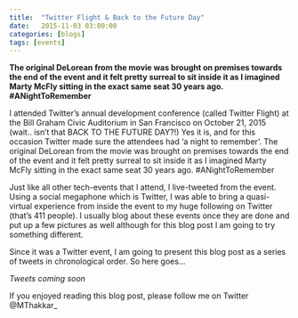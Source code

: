 ```yaml
---
title:  "Twitter Flight & Back to the Future Day"
date:   2015-11-03 03:00:00
categories: [blogs]
tags: [events]
---
```


**The original DeLorean from the movie was brought on premises towards the end of the event and it felt pretty surreal to sit inside it as I imagined Marty McFly sitting in the exact same seat 30 years ago. #ANightToRemember**

I attended Twitter’s annual development conference (called Twitter Flight) at the Bill Graham Civic Auditorium in San Francisco on October 21, 2015 (wait.. isn’t that BACK TO THE FUTURE DAY?!) Yes it is, and for this occasion Twitter made sure the attendees had ‘a night to remember’. The original DeLorean from the movie was brought on premises towards the end of the event and it felt pretty surreal to sit inside it as I imagined Marty McFly sitting in the exact same seat 30 years ago. #ANightToRemember

Just like all other tech-events that I attend, I live-tweeted from the event. Using a social megaphone which is Twitter, I was able to bring a quasi-virtual experience from inside the event to my huge following on Twitter (that’s 411 people). I usually blog about these events once they are done and put up a few pictures as well although for this blog post I am going to try something different.

Since it was a Twitter event, I am going to present this blog post as a series of tweets in chronological order. So here goes…

*Tweets coming soon*

If you enjoyed reading this blog post, please follow me on Twitter @MThakkar_
